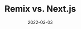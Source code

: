 ---
date: 2022-03-03
draft: true
publisher: bejamas_io
tags:
  - remix
  - nextjs
  - comparisons
target_url: https://bejamas.io/blog/remix-vs-nextjs/
title: Remix vs. Next.js
---